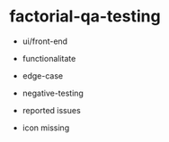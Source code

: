# factorial-qa-testing

- ui/front-end 
- functionalitate
- edge-case
- negative-testing


- reported issues
- icon missing
